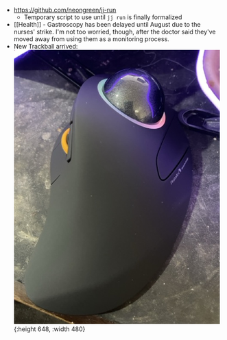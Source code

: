 - https://github.com/neongreen/jj-run
	- Temporary script to use until `jj run` is finally formalized
- [[Health]] - Gastroscopy has been delayed until August due to the nurses' strike. I'm not too worried, though, after the doctor said they've moved away from using them as a monitoring process.
- New Trackball arrived:
   ![ProtoArc EM03.jpeg](../assets/ProtoArc_EM03_1752725046797_0.jpeg){:height 648, :width 480}